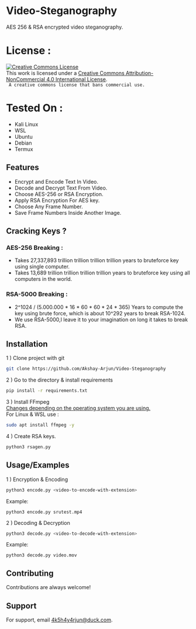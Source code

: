 
# Video-Steganography

AES 256 & RSA encrypted video steganography.

# License :
<a rel="license" href="http://creativecommons.org/licenses/by-nc/4.0/"><img alt="Creative Commons License" style="border-width:0" src="https://i.creativecommons.org/l/by-nc/4.0/88x31.png" /></a><br />This work is licensed under a <a rel="license" href="http://creativecommons.org/licenses/by-nc/4.0/">Creative Commons Attribution-NonCommercial 4.0 International License</a>.
</br> ``` A creative commons license that bans commercial use.```
# Tested On :
- Kali Linux
- WSL
- Ubuntu 
- Debian 
- Termux


## Features
 
- Encrypt and Encode Text In Video.
- Decode and Decrypt Text From Video.
- Choose AES-256 or RSA Encryption.
- Apply RSA Encryption For AES key.
- Choose Any Frame Number.
- Save Frame Numbers Inside Another Image.


## Cracking Keys ?

### AES-256 Breaking :  
- Takes 27,337,893 trillion trillion trillion trillion years to bruteforce key using single computer.
- Takes 13,689 trillion trillion trillion trillion years to bruteforce key using all computers in the world.
### RSA-5000 Breaking :
- 2^1024 / (5.000.000 * 16 * 60 * 60 * 24 * 365) Years to compute the key using brute force, which is about 10^292 years to break RSA-1024.
- We use RSA-5000,I leave it to your imagination on long it takes to break RSA.
## Installation

1 ) Clone project with git

```bash
git clone https://github.com/Akshay-Arjun/Video-Steganography
```
2 ) Go to the directory & install requirements 
```bash
pip install -r requirements.txt
```
3 ) Install FFmpeg </br>
   [Changes depending on the operating system you are using.](https://ffmpeg.org/download.html) </br>
   For Linux & WSL use :
```bash
sudo apt install ffmpeg -y
```
4 ) Create RSA keys.
```bash
python3 rsagen.py
```


## Usage/Examples
1 ) Encryption & Encoding
```bash
python3 encode.py <video-to-encode-with-extension>
```
  Example: 
  ```
  python3 encode.py srutest.mp4
  ```

2 ) Decoding & Decryption
```bash
python3 decode.py <video-to-decode-with-extension>
```
  Example: 
  ```
  python3 decode.py video.mov
  ```

## Contributing

Contributions are always welcome!


## Support

For support, email 4k5h4y4rjun@duck.com.

